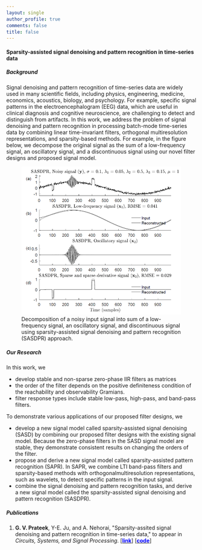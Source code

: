 ```yaml
---
layout: single
author_profile: true
comments: false
title: false
---
```


#### Sparsity-assisted signal denoising and pattern recognition in time-series data
##### Background
Signal denoising and pattern recognition of time-series data are widely used in many scientific fields, including physics, engineering, medicine, economics, acoustics, biology, and psychology. For example, specific signal patterns in the electroencephalogram (EEG) data, which are useful in clinical diagnosis and cognitive neuroscience, are challenging to detect and distinguish from artifacts. In this work, we address the problem of signal denoising and pattern recognition in processing batch-mode time-series data by combining linear time-invariant filters, orthogonal multiresolution representations, and sparsity-based methods. For example, in the figure below, we decompose the original signal as the sum of a low-frequency signal, an oscillatory signal, and a discontinuous signal using our novel filter designs and proposed signal model.

<figure>
  <img src="figures/sasdpr.png"/>
  <figcaption>Decomposition of a noisy input signal into sum of a low-frequency signal, an oscillatory signal, and discontinuous signal using sparsity-assisted signal denoising and pattern recognition (SASDPR) approach.</figcaption>
</figure>

##### Our Research
In this work, we
* develop stable and non-sparse zero-phase IIR filters as matrices
* the order of the filter depends on the positive definiteness condition of the reachability and observability Gramians.
* filter response types include stable low-pass, high-pass, and band-pass filters.

To demonstrate various applications of our proposed filter designs, we
* develop a new signal model called sparsity-assisted signal denoising (SASD) by combining our proposed filter designs with the existing signal model. Because the zero-phase filters in the SASD signal model are stable, they demonstrate consistent results on changing the orders of the filter.
* propose and derive a new signal model called sparsity-assisted pattern recognition (SAPR). In SAPR, we combine LTI band-pass filters and sparsity-based methods with orthogonalmultiresolution representations, such as wavelets, to detect specific patterns in the input signal.
* combine the signal denoising and pattern recognition tasks, and derive a new signal model called the sparsity-assisted signal denoising and pattern recognition (SASDPR).

##### Publications
1. **G. V. Prateek**, Y-E. Ju, and A. Nehorai, "Sparsity-assited signal denoising and pattern recognition in time-series data," to appear in _Circuits, Systems, and Signal Processing_. [\[<span style="color:blue">**link**</span>\]](https://rdcu.be/cnHD9) [\[<span style="color:blue">**code**</span>\]](https://github.com/prateekgv/sasdpr)